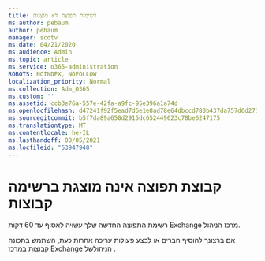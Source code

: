 ```yaml
---
title: רשימות תפוצה לא מוצגות
ms.author: pebaum
author: pebaum
manager: scotv
ms.date: 04/21/2020
ms.audience: Admin
ms.topic: article
ms.service: o365-administration
ROBOTS: NOINDEX, NOFOLLOW
localization_priority: Normal
ms.collection: Adm_O365
ms.custom: ''
ms.assetid: ccb3e76a-557e-42fa-a9fc-95e396a1a74d
ms.openlocfilehash: d47241f92f5ead7d6e1e8ad78e64dbccd780b437da757d6d273778fcc5372378
ms.sourcegitcommit: b5f7da89a650d2915dc652449623c78be6247175
ms.translationtype: MT
ms.contentlocale: he-IL
ms.lasthandoff: 08/05/2021
ms.locfileid: "53947948"
---
```

# <a name="distribution-group-not-showing-in-groups-list"></a>קבוצת תפוצה אינה מוצגת ברשימה קבוצות

רשימת התפוצה החדשה שלך עשויה לאסוף עד 60 דקות Exchange מרכז הניהול.
  
אם ברצונך להוסיף חברים או לבצע פעולות עריכה אחרות כעת, השתמש בתכונה קבוצות [במרכז Exchange הניהול](https://outlook.office365.com/ecp/?rfr=Admin_o365&amp;exsvurl=1&amp;mkt=en-US.aspx)של .
  

